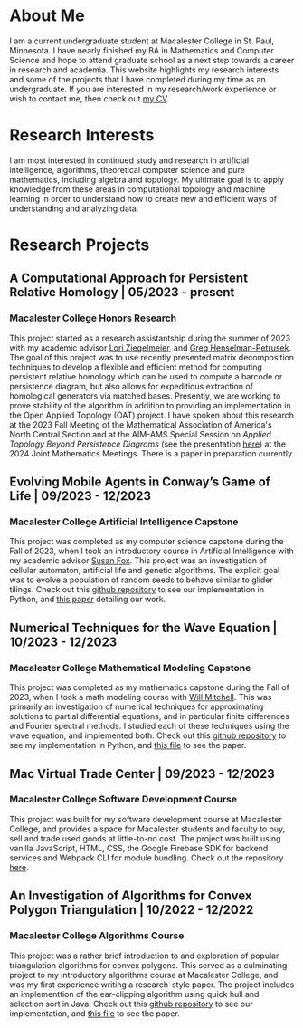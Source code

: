 # About Me

I am a current undergraduate student at Macalester College in St. Paul, Minnesota. I have nearly finished my BA in Mathematics and Computer Science and hope to attend graduate school as a next step towards a career in research and academia. This website highlights my research interests and some of the projects that I have completed during my time as an undergraduate. If you are interested in my research/work experience or wish to contact me, then check out [my CV](files/ChristianLentz_CV.pdf).

# Research Interests

I am most interested in continued study and research in artificial intelligence, algorithms, theoretical computer science and pure mathematics, including algebra and topology. My ultimate goal is to apply knowledge from these areas in computational topology and machine learning in order to understand how to create new and efficient ways of understanding and analyzing data. 

# Research Projects 

## A Computational Approach for Persistent Relative Homology | 05/2023 - present
### Macalester College Honors Research 

This project started as a research assistantship during the summer of 2023 with my academic advisor [Lori Ziegelmeier](https://www.loriziegelmeier.com/), and [Greg Henselman-Petrusek](https://www.gregoryhenselman.org/index.html). The goal of this project was to use recently presented matrix decomposition techniques to develop a flexible and efficient method for computing persistent relative homology which can be used to compute a barcode or persistence diagram, but also allows for expeditious extraction of homological generators via matched bases. Presently, we are working to prove stability of the algorithm in addition to providing an implementation in the Open Applied Topology (OAT) project. I have spoken about this research at the 2023 Fall Meeting of the Mathematical Association of America's North Central Section and at the AIM-AMS Special Session on *Applied Topology Beyond Persistence Diagrams* (see the presentation [here](files/PRH_slides_JMM.pdf)) at the 2024 Joint Mathematics Meetings. There is a paper in preparation currently. 

## Evolving Mobile Agents in Conway’s Game of Life | 09/2023 - 12/2023
### Macalester College Artificial Intelligence Capstone 

This project was completed as my computer science capstone during the Fall of 2023, when I took an introductory course in Artificial Intelligence with my academic advisor [Susan Fox](https://sites.google.com/macalester.edu/susan-fox-profile/home). This project was an investigation of cellular automaton, artificial life and genetic algorithms. The explicit goal was to evolve a population of random seeds to behave similar to glider tilings. Check out this [github repository](https://github.com/comp484-IntroToAI/project-ana-christian) to see our implementation in Python, and [this paper](files/IntroToAI_paper.pdf) detailing our work. 

## Numerical Techniques for the Wave Equation | 10/2023 - 12/2023
### Macalester College Mathematical Modeling Capstone 

This project was completed as my mathematics capstone during the Fall of 2023, when I took a math modeling course with [Will Mitchell](https://sites.google.com/macalester.edu/willmitchell/home?pli=1). This was primarily an investigation of numerical techniques for approximating solutions to partial differential equations, and in particular finite differences and Fourier spectral methods. I studied each of these techniques using the wave equation, and implemented both. Check out this [github repository](https://github.com/ChristianLentz/Math437Capstone) to see my implementation in Python, and [this file](files/mathModeling_paper.pdf) to see the paper.  

## Mac Virtual Trade Center | 09/2023 - 12/2023 
### Macalester College Software Development Course

This project was built for my software development course at Macalester College, and provides a space for Macalester students and faculty to buy, sell and trade used goods at little-to-no cost. The project was built using vanilla JavaScript, HTML, CSS, the Google Firebase SDK for backend services and Webpack CLI for module bundling. Check out the repository [here](https://github.com/ChristianLentz/comp225-project-team-Jachris/tree/main). 

## An Investigation of Algorithms for Convex Polygon Triangulation | 10/2022 - 12/2022
### Macalester College Algorithms Course

This project was a rather brief introduction to and exploration of popular triangulation algorithms for convex polygons. This served as a culminating project to my introductory algorithms course at Macalester College, and was my first experience writing a research-style paper. The project includes an implementtion of the ear-clipping algorithm using quick hull and selection sort in Java. Check out this [github repository](https://github.com/Comp-221-Macalester/algorithms-project-nolan-christian) to see our implementation, and [this file](files/TriangulationPaper.pdf) to see the paper. 